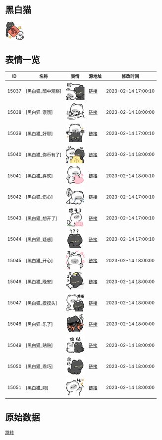 # 黑白猫

<img src="./cover.png" height="60" alt="cover" />

# 表情一览

|ID|名称|表情|源地址|修改时间|
|----|----|----|----|----|
|15037|[黑白猫_暗中观察]|<img src="./pic/015037_%5B黑白猫_暗中观察%5D.png" height="60" alt="暗中观察"/>|[链接](https://i0.hdslb.com/bfs/garb/09af6b06b172ed9831025c715752f1f635d77b01.png)|2023-02-14 17:00:10|
|15038|[黑白猫_饿饿]|<img src="./pic/015038_%5B黑白猫_饿饿%5D.png" height="60" alt="饿饿"/>|[链接](https://i0.hdslb.com/bfs/garb/d7628108b093a271cfa1ebe1b72fc7bbe1568566.png)|2023-02-14 18:00:00|
|15039|[黑白猫_好耶]|<img src="./pic/015039_%5B黑白猫_好耶%5D.png" height="60" alt="好耶"/>|[链接](https://i0.hdslb.com/bfs/garb/58be5aca0d90e55ef07402dfc5e9c45cb9aef034.png)|2023-02-14 17:00:10|
|15040|[黑白猫_你币有了]|<img src="./pic/015040_%5B黑白猫_你币有了%5D.png" height="60" alt="你币有了"/>|[链接](https://i0.hdslb.com/bfs/garb/2f4a669909a339b379861c70975e7d812771559c.png)|2023-02-14 18:00:00|
|15041|[黑白猫_喜欢]|<img src="./pic/015041_%5B黑白猫_喜欢%5D.png" height="60" alt="喜欢"/>|[链接](https://i0.hdslb.com/bfs/garb/5c3bcf683e405e10b4410bf782007a7ce7d5c7f4.png)|2023-02-14 18:00:10|
|15042|[黑白猫_伤心]|<img src="./pic/015042_%5B黑白猫_伤心%5D.png" height="60" alt="伤心"/>|[链接](https://i0.hdslb.com/bfs/garb/4b4901e82dfd97cfd4a4a6a005a66263bad84508.png)|2023-02-14 17:00:10|
|15043|[黑白猫_想开了]|<img src="./pic/015043_%5B黑白猫_想开了%5D.png" height="60" alt="想开了"/>|[链接](https://i0.hdslb.com/bfs/garb/ad50067f02cb883e86e1c36bd4ef37826a3dda22.png)|2023-02-14 17:00:10|
|15044|[黑白猫_疑惑]|<img src="./pic/015044_%5B黑白猫_疑惑%5D.png" height="60" alt="疑惑"/>|[链接](https://i0.hdslb.com/bfs/garb/1d14636950881f50034cb2f755085558f31d7521.png)|2023-02-14 17:00:10|
|15045|[黑白猫_开心]|<img src="./pic/015045_%5B黑白猫_开心%5D.png" height="60" alt="开心"/>|[链接](https://i0.hdslb.com/bfs/garb/af60c81bdbe72afc6ca4c17c06afd28766302f60.png)|2023-02-14 18:00:00|
|15046|[黑白猫_晚安]|<img src="./pic/015046_%5B黑白猫_晚安%5D.png" height="60" alt="晚安"/>|[链接](https://i0.hdslb.com/bfs/garb/90ba1abe6fd739d22d653220900092a5f795080a.png)|2023-02-14 18:00:00|
|15047|[黑白猫_摸摸头]|<img src="./pic/015047_%5B黑白猫_摸摸头%5D.png" height="60" alt="摸摸头"/>|[链接](https://i0.hdslb.com/bfs/garb/cf57b66faddcf0cbca37cb567bca7940738cf295.png)|2023-02-14 18:00:00|
|15048|[黑白猫_乐了]|<img src="./pic/015048_%5B黑白猫_乐了%5D.png" height="60" alt="乐了"/>|[链接](https://i0.hdslb.com/bfs/garb/cec5390caae7a6871114e1b51a83f1f78b7bcbf4.png)|2023-02-14 18:00:00|
|15049|[黑白猫_贴贴]|<img src="./pic/015049_%5B黑白猫_贴贴%5D.png" height="60" alt="贴贴"/>|[链接](https://i0.hdslb.com/bfs/garb/ef47a5c7a34acbf788a49d1552cfd993ae0fe8cd.png)|2023-02-14 18:00:00|
|15050|[黑白猫_乖巧]|<img src="./pic/015050_%5B黑白猫_乖巧%5D.png" height="60" alt="乖巧"/>|[链接](https://i0.hdslb.com/bfs/garb/34d8a6fcf54341a989873a01ce8a074c3cd44b0c.png)|2023-02-14 18:00:00|
|15051|[黑白猫_嗨]|<img src="./pic/015051_%5B黑白猫_嗨%5D.png" height="60" alt="嗨"/>|[链接](https://i0.hdslb.com/bfs/garb/0228e38ef0b49852329a8a16b2802e0ffb83277b.png)|2023-02-14 18:00:00|

# 原始数据

[跳转](./raw.json)

